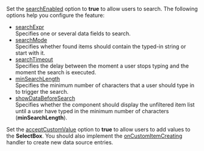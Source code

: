 Set the [searchEnabled](/Documentation/ApiReference/UI_Widgets/dxSelectBox/Configuration/#searchEnabled) option to **true** to allow users to search. The following options help you configure the feature:

- [searchExpr](/Documentation/ApiReference/UI_Widgets/dxSelectBox/Configuration/#searchExpr)   
Specifies one or several data fields to search.
- [searchMode](/Documentation/ApiReference/UI_Widgets/dxSelectBox/Configuration/#searchMode)    
Specifies whether found items should contain the typed-in string or start with it.
- [searchTimeout](/Documentation/ApiReference/UI_Widgets/dxSelectBox/Configuration/#searchTimeout)      
Specifies the delay between the moment a user stops typing and the moment the search is executed.    
- [minSearchLength](/Documentation/ApiReference/UI_Widgets/dxSelectBox/Configuration/#minSearchLength)      
Specifies the minimum number of characters that a user should type in to trigger the search.
- [showDataBeforeSearch](/Documentation/ApiReference/UI_Widgets/dxSelectBox/Configuration/#showDataBeforeSearch)        
Specifies whether the component should display the unfiltered item list until a user have typed in the minimum number of characters (**minSearchLength**).

Set the [acceptCustomValue](/Documentation/ApiReference/UI_Widgets/dxSelectBox/Configuration/#acceptCustomValue) option to **true** to allow users to add values to the **SelectBox**. You should also implement the [onCustomItemCreating](/Documentation/ApiReference/UI_Widgets/dxSelectBox/Configuration/#onCustomItemCreating) handler to create new data source entries.